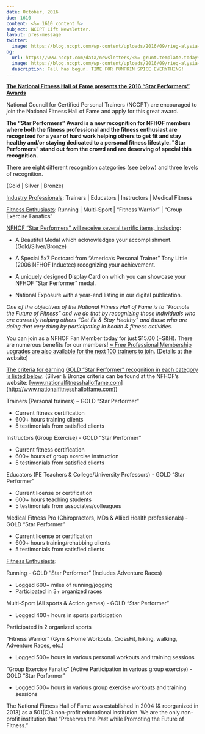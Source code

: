 ```yaml
---
date: October, 2016
due: 1610
content: <%= 1610_content %>
subject: NCCPT Lift Newsletter.
layout: pres-message
twitter:
  image: https://blog.nccpt.com/wp-content/uploads/2016/09/rieg-alysia-featured-image.jpg
og:
  url: https://www.nccpt.com/data/newsletters/<%= grunt.template.today("yyyy") %>/<%= due %>-nccpt.html
  image: https://blog.nccpt.com/wp-content/uploads/2016/09/rieg-alysia-featured-image.jpg
  description: Fall has begun. TIME FOR PUMPKIN SPICE EVERYTHING!
---
```

**<u>The National Fitness Hall of Fame presents the 2016 “Star Performers” Awards</u>**

National Council for Certified Personal Trainers (NCCPT) are encouraged to join the National Fitness Hall of Fame and apply for this great award. 

**The “Star Performers” Award is a new recognition for NFHOF members where both the fitness professional and the fitness enthusiast are recognized for a year of hard work helping others to get fit and stay healthy and/or staying dedicated to a personal fitness lifestyle. "Star Performers" stand out from the crowd and are deserving of special this recognition.**

There are eight different recognition categories (see below) and three levels of recognition. 

(Gold | Silver | Bronze) 

<u>Industry Professionals</u>: Trainers | Educators | Instructors | Medical Fitness

<u>Fitness Enthusiasts</u>: Running | Multi-Sport | “Fitness Warrior” | “Group Exercise Fanatics”

<u>NFHOF “Star Performers” will receive several terrific items, including</u>:

*   A Beautiful Medal which acknowledges your accomplishment. (Gold/Silver/Bronze)

*   A Special 5x7 Postcard from “America’s Personal Trainer” Tony Little (2006 NFHOF Inductee) recognizing your achievement.

*   A uniquely designed Display Card on which you can showcase your NFHOF “Star Performer” medal.

*   National Exposure with a year-end listing in our digital publication.

_One of the objectives of the National Fitness Hall of Fame is to “Promote the Future of Fitness”_ _and we do that by recognizing those individuals who are currently helping others “Get Fit & Stay Healthy” and those who are doing that very thing by participating in health & fitness activities._

You can join as a NFHOF Fan Member today for just $15.00 (+S&H). There are numerous benefits for our members! <u>~ Free Professional Membership upgrades are also available for the next 100 trainers to join</u>. (Details at the website)

<u>The criteria for earning</u> <u>GOLD “Star Performer” recognition in each category is listed below</u>: (Silver & Bronze criteria can be found at the NFHOF’s website: [www.nationalfitnesshalloffame.com](http://www.nationalfitnesshalloffame.com))

Trainers (Personal trainers) – GOLD “Star Performer”

*   Current fitness certification
*   600+ hours training clients
*   5 testimonials from satisfied clients 

Instructors (Group Exercise) - GOLD “Star Performer”

*   Current fitness certification
*   600+ hours of group exercise instruction
*   5 testimonials from satisfied clients 

Educators (PE Teachers & College/University Professors) - GOLD “Star Performer”

*   Current license or certification
*   600+ hours teaching students
*   5 testimonials from associates/colleagues

Medical Fitness Pro (Chiropractors, MDs & Allied Health professionals) - GOLD “Star Performer”

*   Current license or certification
*   600+ hours training/rehabbing clients
*   5 testimonials from satisfied clients 

<u>Fitness Enthusiasts</u>:

Running - GOLD “Star Performer” (Includes Adventure Races)

*   Logged 600+ miles of running/jogging
*   Participated in 3+ organized races

Multi-Sport (All sports & Action games) - GOLD “Star Performer”

*   Logged 400+ hours in sports participation

Participated in 2 organized sports

“Fitness Warrior” (Gym & Home Workouts, CrossFit, hiking, walking, Adventure Races, etc.)

*   Logged 500+ hours in various personal workouts and training sessions

“Group Exercise Fanatic” (Active Participation in various group exercise) - GOLD “Star Performer”

*   Logged 500+ hours in various group exercise workouts and training sessions

The National Fitness Hall of Fame was established in 2004 (& reorganized in 2013) as a 501(C)3 non-profit educational institution. We are the only non-profit institution that “Preserves the Past while Promoting the Future of Fitness.”
